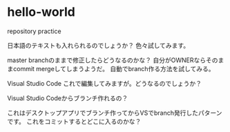 # hello-world
repository practice

日本語のテキストも入れられるのでしょうか？
色々試してみます。

master branchのままで修正したらどうなるのかな？
自分がOWNERならそのままcommit mergeしてしまうようだ。
自動でbranch作る方法を試してみる。

Visual Studio Code
これで編集してみますが。どうなるのでしょうか？

Visual Studio Codeからブランチ作れるの？

これはデスクトップアプリでブランチ作ってからVSでbranch発行したパターンです。
これをコミットするとどこに入るのかな？